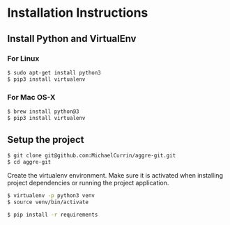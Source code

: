 # Installation Instructions

## Install Python and VirtualEnv

### For Linux

```bash
$ sudo apt-get install python3
$ pip3 install virtualenv
```

### For Mac OS-X

```bash
$ brew install python@3
$ pip3 install virtualenv
```

## Setup the project

```bash
$ git clone git@github.com:MichaelCurrin/aggre-git.git
$ cd aggre-git 
```

Create the virtualenv environment. Make sure it is activated when installing project dependencies or running the project application.

```bash
$ virtualenv -p python3 venv
$ source venv/bin/activate
```

```bash
$ pip install -r requirements
```
